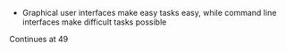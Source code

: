 - Graphical user interfaces make easy tasks easy, while command line interfaces make difficult tasks possible

Continues at 49